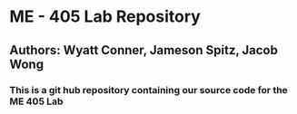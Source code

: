 # ME - 405 Lab Repository
## Authors: Wyatt Conner, Jameson Spitz, Jacob Wong
### This is a git hub repository containing our source code for the ME 405 Lab
